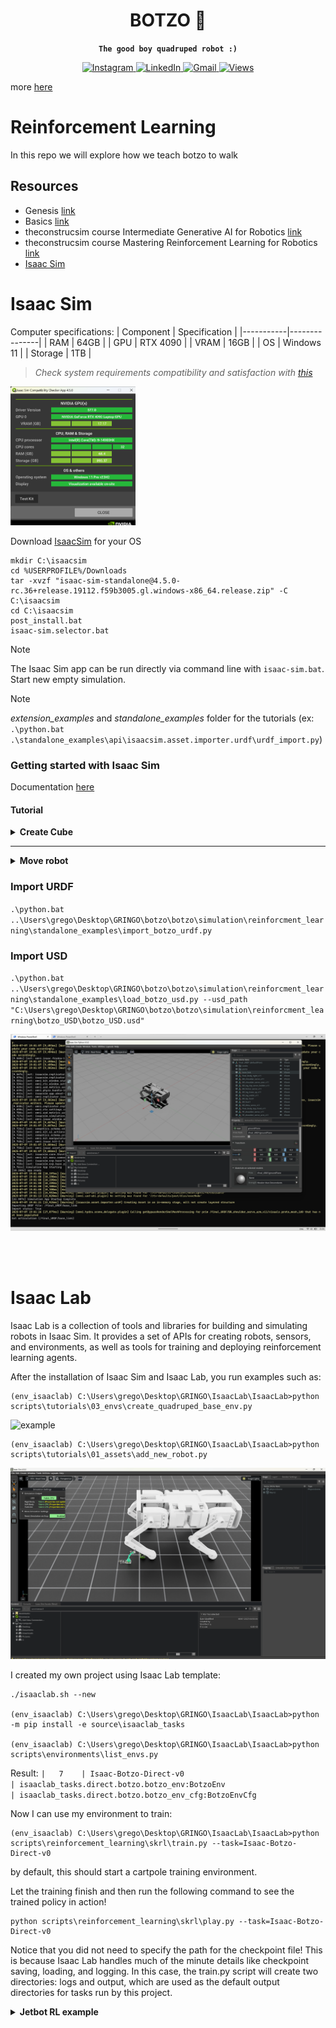 <div align="center">
<h1>BOTZO 🐾</h1>

**`The good boy quadruped robot :)`**

<p align="center">
    <a href="https://www.instagram.com/botzo.ie/" target="_blank" rel="noopener noreferrer">
        <img alt="Instagram" src="https://img.shields.io/badge/Instagram-%232C3454.svg?style=for-the-badge&logo=Instagram&logoColor=white" />
    </a>
    <a href="" target="_blank" rel="noopener noreferrer">
        <img alt="LinkedIn" src="https://img.shields.io/badge/Youtube-%232C3454.svg?style=for-the-badge&logo=Youtube&logoColor=white" />
    </a>
    <a href="mailto:botzoteam@gmail.com">
        <img alt="Gmail" src="https://img.shields.io/badge/Gmail-2c3454?style=for-the-badge&logo=gmail&logoColor=white" />
    </a>
    <a href="">
        <img alt="Views" src="https://komarev.com/ghpvc/?username=botzo&color=blue&style=for-the-badge&abbreviated=true" />
    </a>

</p>

</div>

more [here](https://github.com/IERoboticsAILab/botzo)

# Reinforcement Learning
In this repo we will explore how we teach botzo to walk

## Resources

- Genesis [link](https://genesis-world.readthedocs.io/en/latest/user_guide/index.html)
- Basics [link](https://youtu.be/f6LkEQsXGF8?si=eqC7IzNiBTZROUgm)
- theconstrucsim course Intermediate Generative AI for Robotics [link](https://app.theconstruct.ai/courses/intermediate-generative-ai-for-robotics-276/)
- theconstrucsim course Mastering Reinforcement Learning for Robotics [link](https://app.theconstruct.ai/courses/mastering-reinforcement-learning-for-robotics-286/)
- [Isaac Sim](https://docs.isaacsim.omniverse.nvidia.com/4.5.0/index.html)

# Isaac Sim

Computer specifications:
| Component | Specification |
|-----------|---------------|
| RAM       | 64GB          |
| GPU       | RTX 4090      |
| VRAM      | 16GB          |
| OS        | Windows 11    |
| Storage   | 1TB           |

>_Check system requirements compatibility and satisfaction with [this](https://download.isaacsim.omniverse.nvidia.com/isaac-sim-comp-check%404.5.0-rc.6%2Brelease.675.f1cca148.gl.windows-x86_64.release.zip)_

<img src="https://raw.githubusercontent.com/IERoboticsAILab/botzo/main/media_assests/isaac_compatability_check.png" alt="ours" width="200"/>

Download [IsaacSim](https://download.isaacsim.omniverse.nvidia.com/isaac-sim-standalone%404.5.0-rc.36%2Brelease.19112.f59b3005.gl.windows-x86_64.release.zip) for your OS

```shell
mkdir C:\isaacsim
cd %USERPROFILE%/Downloads
tar -xvzf "isaac-sim-standalone@4.5.0-rc.36+release.19112.f59b3005.gl.windows-x86_64.release.zip" -C C:\isaacsim
cd C:\isaacsim
post_install.bat
isaac-sim.selector.bat
```
> [!NOTE] 
>The Isaac Sim app can be run directly via command line with `isaac-sim.bat`. Start new empty simulation.

> [!NOTE] 
>_extension_examples_ and _standalone_examples_ folder for the tutorials (ex: `.\python.bat .\standalone_examples\api\isaacsim.asset.importer.urdf\urdf_import.py`)

### Getting started with Isaac Sim

Documentation [here](https://docs.isaacsim.omniverse.nvidia.com/4.5.0/introduction/quickstart_index.html#isaac-sim-intro-quickstart-series)

#### Tutorial

<details>
<summary><b>Create Cube</b></summary>

<details>
<summary>GUI</summary>

1. `isaac-sim.selector.bat`: Load scene
2. create a new scene: `File > New`
3. Add ground plane: `Create > Physics > Ground Plane`
4. Add lightr source: `Create > Lights > Distant Light`
5. Add visual cube: `Create > Shapes > Cube` (_has no physics attached (no collisions, no mass). If press play the cube doesn't move_)
6. Add physics and collision propreties:
    
    a. find the object (“/World/Cube”) on the stage tree and highlight it

    b. go to the Property panel on the bottom right

    c. click on the Add button and select Physics on the dropdown menu

    d. select Rigid Body with Colliders Preset to add both phyiscs and collision meshes to the object.

    e. press play button
</details>

<details>
<summary>Extension</summary>

1. Start Isaac Sim with `isaac-sim.bat`
2. Open the Extension Manager: `Window > Script Editor`
3. Add ground plane:
```python
from isaacsim.core.api.objects.ground_plane import GroundPlane
GroundPlane(prim_path="/World/GroundPlane", z_position=0)
```
4. Press the `Run` button to execute the code.
5. Press `Tab` and add another script tab.
6. Add light source:
```python
from pxr import Sdf, UsdLux
stage = omni.usd.get_context().get_stage()
distantLight = UsdLux.DistantLight.Define(stage, Sdf.Path("/DistantLight"))
distantLight.CreateIntensityAttr(300)
```
7. Add visual cube (no physics):
```python
import numpy as np
from isaacsim.core.api.objects import VisualCuboid
VisualCuboid(
prim_path="/visual_cube",
name="visual_cube",
position=np.array([0, 0.5, 0.5]),
size=0.3,
color=np.array([255, 255, 0]),
)
VisualCuboid(
prim_path="/test_cube",
name="test_cube",
position=np.array([0, -0.5, 0.5]),
size=0.3,
color=np.array([0, 255, 255]),
)
```
8. Add physics propreties cube:
```python
import numpy as np
from isaacsim.core.api.objects import DynamicCuboid

DynamicCuboid(
prim_path="/dynamic_cube",
name="dynamic_cube",
position=np.array([0, -1.0, 1.0]),
scale=np.array([0.6, 0.5, 0.2]),
size=1.0,
color=np.array([255, 0, 0]),
)
```
9. Move, Rotate and Scale:
```python
import numpy as np
from isaacsim.core.prims import XFormPrim

translate_offset = np.array([[1.5,1.2,1.0]])
orientation_offset = np.array([[0.7,0.7,0,1]])     # note this is in radians
scale = np.array([[1,1.5,0.2]])

stage = omni.usd.get_context().get_stage()
cube_in_coreapi = XFormPrim(prim_paths_expr="/test_cube")
cube_in_coreapi.set_world_poses(translate_offset, orientation_offset)
cube_in_coreapi.set_local_scales(scale)
```


</details>

<details>
<summary>Standalone Python</summary>

Script: `standalone_examples/tutorials/getting_started.py` (Code [here](https://github.com/IERoboticsAILab/botzo/blob/main/simulation/reinforcment_learning/src/getting_started.py))

Run: `python.bat standalone_examples\tutorials\getting_started.py` OR `.\python.bat ..\Users\$HOME$\botzo\botzo\simulation\reinforcment_learning\src\getting_started.py`


1. Add Ground plane
    ```python
    from isaacsim.core.api.objects.ground_plane import GroundPlane
    GroundPlane(prim_path="/World/GroundPlane", z_position=0)
    ```
1. Add Light Source
    ```python
    from pxr import Sdf, UsdLux
    stage = omni.usd.get_context().get_stage()
    distantLight = UsdLux.DistantLight.Define(stage, Sdf.Path("/DistantLight"))
    distantLight.CreateIntensityAttr(300)
    ```
1. Add Visual Cube
    ```python
    import numpy as np
    from isaacsim.core.api.objects import VisualCuboid
    VisualCuboid(
       prim_path="/visual_cube",
       name="visual_cube",
       position=np.array([0, 0.5, 0.5]),
       size=0.3,
       color=np.array([255, 255, 0]),
    )
    ```
1. Add physics propreties by turning it into "RigidPrim"
    ```python
    from isaacsim.core.prims import RigidPrim
    RigidPrim("/visual_cube")
    ```
1. Add Collision Propreties
    ```python
    from isaacsim.core.prims import GeometryPrim
    prim = GeometryPrim("/visual_cube")
    prim.apply_collision_apis()
    ```
1. Move, Rotate and Scale
    ```python
    import numpy as np
    from isaacsim.core.prims.xform_prim import XformPrim
    from isaacsim.core.prims.prim import Prim

    translate_offset = np.array([[1.5,-0.2,1.0]])
    rotate_offset = np.array([[90,-90,180]])
    scale = np.array([[1,1.5,0.2]])

    cube_in_coreapi = XformPrim(Prim(prim_paths_expr="/test_cube"))
    cube_in_coreapi.set_world_poses(translate_offset, rotate_offset)
    cube_in_coreapi.set_scales(scale)
    ```

</details>
</details>

---


<details>
<summary><b>Move robot</b></summary>

<details>
<summary>GUI</summary>

1. New empty stage: `File > New Stage`
2. Add robot: `Create > Robot > Franka Emika Panda Arm`
3. Use Physics Inspector to examine the robot’s joint properties: `Tools > Physics > Physics Inspector`
4. Open the graph generator: `Tools > Robotics > Omnigraph Controllers > Joint Position`
5. In the newly appeared `Articulation Position Controller Inputs` popup window, click Add for the `Robot Prim` field, select Franka as the Target.
6. Click `OK` to generate the graph.
7. To move the robot, you need to change the values in the `JointCommandArray` node inside the Position_Controller graph.
8. You can do this by either selecting the node on the Stage tree, or selecting the node in the graph editor. Both will open up lead to the Properties panel showing the joint command values
9. Press Play first to start the simulation, then type or slide the values with name starting with `input` to see the robot move
10. To visualize the generated graph, open an graph editor window: `Window > Graph Editors > Action Graph`

</details>

<details>
<summary>Extension</summary>

_to be done_

</details>

<details>
<summary>Standalone Python</summary>

Script: `standalone_examples/tutorials/getting_started_robot.py` (Code [here](https://github.com/IERoboticsAILab/botzo/blob/main/simulation/reinforcment_learning/src/getting_started_robot.py))

Run: `python.bat standalone_examples\tutorials\getting_started_robot.py` OR `.\python.bat ..\Users\grego\Desktop\GRINGO\botzo\botzo\simulation\reinforcment_learning\src\getting_started_robot.py`

import necessary modules, add the ground plane, set the camera angle, and add two robots

1. Start simulation
    ```python
    from isaacsim import SimulationApp
    simulation_app = SimulationApp({"headless": False})  # start the simulation app, with GUI open
    ```
2. **"World"** object (Controls everything about this virtual world, such as physics and rendering stepping, and holding object handles) 
    ```python
    my_world = World(stage_units_in_meters=1.0)
    ```

    stepping function my_world.step() is called every iteration
    ```python
    my_world.step(render=True)
    ```
3. Move robot
    ```python
    arm.set_joint_positions([[-1.5, 0.0, 0.0, -1.5, 0.0, 1.5, 0.5, 0.04, 0.04]])
    ```
    AND
    ```python
    car.set_joint_velocities([[1.0, 1.0, 1.0, 1.0, 1.0, 1.0, 1.0]])
    car_joint_positions = car.get_joint_positions()
    print("car joint positions:", car_joint_positions)
    ```

</details>
</details>

### Import URDF

`.\python.bat ..\Users\grego\Desktop\GRINGO\botzo\botzo\simulation\reinforcment_learning\standalone_examples\import_botzo_urdf.py`

### Import USD

`.\python.bat ..\Users\grego\Desktop\GRINGO\botzo\botzo\simulation\reinforcment_learning\standalone_examples\load_botzo_usd.py --usd_path "C:\Users\grego\Desktop\GRINGO\botzo\botzo\simulation\reinforcment_learning\botzo_USD\botzo_USD.usd"`

![result](https://github.com/IERoboticsAILab/botzo/blob/main/media_assests/isaac_sim_botzo.png)

<br>

<br>

# Isaac Lab

Isaac Lab is a collection of tools and libraries for building and simulating robots in Isaac Sim. It provides a set of APIs for creating robots, sensors, and environments, as well as tools for training and deploying reinforcement learning agents.

After the installation of Isaac Sim and Isaac Lab, you run examples such as:

```shell
(env_isaaclab) C:\Users\grego\Desktop\GRINGO\IsaacLab\IsaacLab>python scripts\tutorials\03_envs\create_quadruped_base_env.py
```

![example](https://github.com/IERoboticsAILab/botzo/blob/main/media_assests/isaaclab.gif)

```shell
(env_isaaclab) C:\Users\grego\Desktop\GRINGO\IsaacLab\IsaacLab>python scripts\tutorials\01_assets\add_new_robot.py
```
![example](https://github.com/IERoboticsAILab/botzo/blob/main/media_assests/add_new_robot.png)

I created my own project using Isaac Lab template:

```shell
./isaaclab.sh --new

(env_isaaclab) C:\Users\grego\Desktop\GRINGO\IsaacLab\IsaacLab>python -m pip install -e source\isaaclab_tasks

(env_isaaclab) C:\Users\grego\Desktop\GRINGO\IsaacLab\IsaacLab>python scripts\environments\list_envs.py
```
Result: 
`|   7    | Isaac-Botzo-Direct-v0                                         | isaaclab_tasks.direct.botzo.botzo_env:BotzoEnv                                                        | isaaclab_tasks.direct.botzo.botzo_env_cfg:BotzoEnvCfg`

Now I can use my environment to train:
```shell
(env_isaaclab) C:\Users\grego\Desktop\GRINGO\IsaacLab\IsaacLab>python scripts\reinforcement_learning\skrl\train.py --task=Isaac-Botzo-Direct-v0
```

by default, this should start a cartpole training environment.

Let the training finish and then run the following command to see the trained policy in action!

```shell
python scripts\reinforcement_learning\skrl\play.py --task=Isaac-Botzo-Direct-v0
```

Notice that you did not need to specify the path for the checkpoint file! This is because Isaac Lab handles much of the minute details like checkpoint saving, loading, and logging. In this case, the train.py script will create two directories: logs and output, which are used as the default output directories for tasks run by this project.


<details>
<summary><b>Jetbot RL example</b></summary>


Isaac Lab Documentation [here](https://isaac-sim.github.io/IsaacLab/main/source/setup/walkthrough/index.html)

### Train Jetbot to drive forward

![example](https://github.com/IERoboticsAILab/botzo/blob/main/media_assests/isaac_lab_train_jetbot.gif)

```shell
isaaclab.bat --new
python scripts\environments\list_envs.py      # find for the task/project/template just created
# if you don't find it try this comand:  python -m pip install -e source\isaaclab_tasks
python scripts\reinforcement_learning\skrl\train.py --task=Isaac-Jetbot-Marl-Direct-v0
python scripts\reinforcement_learning\skrl\play.py --task=Isaac-Jetbot-Marl-Direct-v0
```

### Train Jetbot to follow commands (Controller with RL)

Objective: now start modifying our observations and rewards in order to train a policy to act as a controller for the Jetbot. As a user, we would like to be able to specify the desired direction for the Jetbot to drive, and have the wheels turn such that the robot drives in that specified direction as fast as possible.


1. Create template:

```shell
isaaclab.bat --new # will create new task such as: Generating 'Isaac-Jetbot-Controller-Direct-v0'
```

2. Check the task:

```shell
python scripts\environments\list_envs.py
```

3. create the logic for setting commands for each Jetbot on the stage. Each command will be a unit vector, and we need one for every clone of the robot on the stage, which means a tensor of shape [num_envs, 3]. And setup visualizations, so we can more easily tell what the policy is doing during training and inference. So we define two arrow VisualizationMarkers: one to represent the “forward” direction of the robot, and one to represent the command direction. When the policy is fully trained, these arrows should be aligned! 

4. Add arrow visualization to the `*_env.py`:

```python
from isaaclab.markers import VisualizationMarkers, VisualizationMarkersCfg
from isaaclab.utils.assets import ISAAC_NUCLEUS_DIR
import isaaclab.utils.math as math_utils

def define_markers() -> VisualizationMarkers:
    """Define markers with various different shapes."""
    marker_cfg = VisualizationMarkersCfg(
        prim_path="/Visuals/myMarkers",
        markers={
                "forward": sim_utils.UsdFileCfg(
                    usd_path=f"{ISAAC_NUCLEUS_DIR}/Props/UIElements/arrow_x.usd",
                    scale=(0.25, 0.25, 0.5),
                    visual_material=sim_utils.PreviewSurfaceCfg(diffuse_color=(0.0, 1.0, 1.0)),
                ),
                "command": sim_utils.UsdFileCfg(
                    usd_path=f"{ISAAC_NUCLEUS_DIR}/Props/UIElements/arrow_x.usd",
                    scale=(0.25, 0.25, 0.5),
                    visual_material=sim_utils.PreviewSurfaceCfg(diffuse_color=(1.0, 0.0, 0.0)),
                ),
        },
    )
    return VisualizationMarkers(cfg=marker_cfg)
```

5. expand the initialization and setup steps to construct the data we need for tracking the commands as well as the marker positions and rotations. Replace the contents of _setup_scene with the following

```python
def _setup_scene(self):
    self.robot = Articulation(self.cfg.robot_cfg)
    # add ground plane
    spawn_ground_plane(prim_path="/World/ground", cfg=GroundPlaneCfg())
    # clone and replicate
    self.scene.clone_environments(copy_from_source=False)
    # add articulation to scene
    self.scene.articulations["robot"] = self.robot
    # add lights
    light_cfg = sim_utils.DomeLightCfg(intensity=2000.0, color=(0.75, 0.75, 0.75))
    light_cfg.func("/World/Light", light_cfg)

    self.visualization_markers = define_markers()

    # setting aside useful variables for later
    self.up_dir = torch.tensor([0.0, 0.0, 1.0]).cuda()
    self.yaws = torch.zeros((self.cfg.scene.num_envs, 1)).cuda()
    self.commands = torch.randn((self.cfg.scene.num_envs, 3)).cuda()
    self.commands[:,-1] = 0.0
    self.commands = self.commands/torch.linalg.norm(self.commands, dim=1, keepdim=True)

    # offsets to account for atan range and keep things on [-pi, pi]
    ratio = self.commands[:,1]/(self.commands[:,0]+1E-8)
    gzero = torch.where(self.commands > 0, True, False)
    lzero = torch.where(self.commands < 0, True, False)
    plus = lzero[:,0]*gzero[:,1]
    minus = lzero[:,0]*lzero[:,1]
    offsets = torch.pi*plus - torch.pi*minus
    self.yaws = torch.atan(ratio).reshape(-1,1) + offsets.reshape(-1,1)

    self.marker_locations = torch.zeros((self.cfg.scene.num_envs, 3)).cuda()
    self.marker_offset = torch.zeros((self.cfg.scene.num_envs, 3)).cuda()
    self.marker_offset[:,-1] = 0.5
    self.forward_marker_orientations = torch.zeros((self.cfg.scene.num_envs, 4)).cuda()
    self.command_marker_orientations = torch.zeros((self.cfg.scene.num_envs, 4)).cuda()
```

<img src="https://isaac-sim.github.io/IsaacLab/main/_images/walkthrough_training_vectors.svg" alt="quat_calc" width="300"/>

6. Next we have the method for actually visualizing the markers. Remember, these markers aren’t scene entities! We need to “draw” them whenever we want to see them.

```python
def _visualize_markers(self):
    # get marker locations and orientations
    self.marker_locations = self.robot.data.root_pos_w
    self.forward_marker_orientations = self.robot.data.root_quat_w
    self.command_marker_orientations = math_utils.quat_from_angle_axis(self.yaws, self.up_dir).squeeze()

    # offset markers so they are above the jetbot
    loc = self.marker_locations + self.marker_offset
    loc = torch.vstack((loc, loc))
    rots = torch.vstack((self.forward_marker_orientations, self.command_marker_orientations))

    # render the markers
    all_envs = torch.arange(self.cfg.scene.num_envs)
    indices = torch.hstack((torch.zeros_like(all_envs), torch.ones_like(all_envs)))
    self.visualization_markers.visualize(loc, rots, marker_indices=indices)
```

7. See result for now: `python scripts\reinforcement_learning\skrl\train.py --task=Isaac-Jetbot-Controller-Direct-v0`

8. Observations

```python
def _get_observations(self) -> dict:
    self.velocity = self.robot.data.root_com_vel_w
    self.forwards = math_utils.quat_apply(self.robot.data.root_link_quat_w, self.robot.data.FORWARD_VEC_B)
    obs = torch.hstack((self.velocity, self.commands))
    observations = {"policy": obs}
    return observations
```

9. Reward (When the robot is behaving as desired, it will be driving at full speed in the direction of the command. If we reward both “driving forward” and “alignment to the command”, then maximizing that combined signal)

```python
def _get_rewards(self) -> torch.Tensor:
    forward_reward = self.robot.data.root_com_lin_vel_b[:,0].reshape(-1,1)
    alignment_reward = torch.sum(self.forwards * self.commands, dim=-1, keepdim=True)
    total_reward = forward_reward + alignment_reward
    return total_reward
```

10. Test this setup: `python scripts\reinforcement_learning\skrl\train.py --task=Isaac-Jetbot-Controller-Direct-v0`

11. **Reward and Observation Tuning**

    a. keep the observation space as small as possible (reduce the number parameters & training time) 
    b. reduce and simplify the reward function as much as possible

    **SO**: encode our alignment to the command and our forward speed.

12. New observations

```python
def _get_observations(self) -> dict:
    self.velocity = self.robot.data.root_com_vel_w
    self.forwards = math_utils.quat_apply(self.robot.data.root_link_quat_w, self.robot.data.FORWARD_VEC_B)

    dot = torch.sum(self.forwards * self.commands, dim=-1, keepdim=True)
    cross = torch.cross(self.forwards, self.commands, dim=-1)[:,-1].reshape(-1,1)
    forward_speed = self.robot.data.root_com_lin_vel_b[:,0].reshape(-1,1)
    obs = torch.hstack((dot, cross, forward_speed))

    observations = {"policy": obs}
    return observations
```

13. The dot or inner product tells us how aligned two vectors are as a single scalar quantity


    **SO**: 
        
        Before: we are rewarding driving forward and being aligned to the command by adding them together, so our agent can be reward for driving forward OR being aligned to the command.

        Now: learn to drive in the direction of the command, we should only reward the agent driving forward AND being aligned. Logical AND suggests multiplication and therefore the following reward function:

14. New reward function

```python
def _get_rewards(self) -> torch.Tensor:
    forward_reward = self.robot.data.root_com_lin_vel_b[:,0].reshape(-1,1)
    alignment_reward = torch.sum(self.forwards * self.commands, dim=-1, keepdim=True)
    total_reward = forward_reward*alignment_reward
    return total_reward
```

15. Jetbots have learned to drive in reverse if the command is pointed behind them. (degenerate solutions)
16. New reward to avoid neg *neg = positive rewards but bad behavior

```python
def _get_rewards(self) -> torch.Tensor:
    forward_reward = self.robot.data.root_com_lin_vel_b[:,0].reshape(-1,1)
    alignment_reward = torch.sum(self.forwards * self.commands, dim=-1, keepdim=True)
    total_reward = forward_reward*torch.exp(alignment_reward)
    return total_reward
```

10. Train: `python scripts\reinforcement_learning\skrl\train.py --task=Isaac-Jetbot-Controller-Direct-v0`
11. Play: `python scripts\reinforcement_learning\skrl\play.py --task=Isaac-Jetbot-Controller-Direct-v0`

![result](https://github.com/IERoboticsAILab/botzo/blob/main/media_assests/jetbot_controller_learn.gif)

</details>